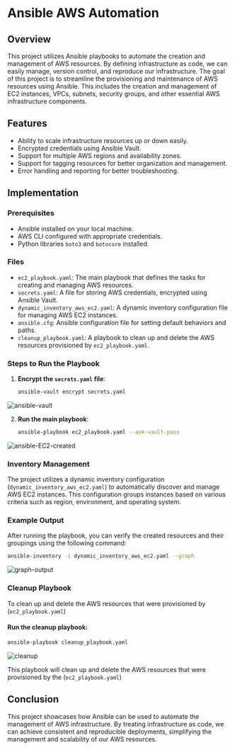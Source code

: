 # Ansible AWS Automation

## Overview
This project utilizes Ansible playbooks to automate the creation and management of AWS resources. By defining infrastructure as code, we can easily manage, version control, and reproduce our infrastructure. The goal of this project is to streamline the provisioning and maintenance of AWS resources using Ansible. This includes the creation and management of EC2 instances, VPCs, subnets, security groups, and other essential AWS infrastructure components.

## Features

- Ability to scale infrastructure resources up or down easily.
- Encrypted credentials using Ansible Vault.
- Support for multiple AWS regions and availability zones.
- Support for tagging resources for better organization and management.
- Error handling and reporting for better troubleshooting.

## Implementation

### Prerequisites
- Ansible installed on your local machine.
- AWS CLI configured with appropriate credentials.
- Python libraries `boto3` and `botocore` installed.

### Files
- `ec2_playbook.yaml`: The main playbook that defines the tasks for creating and managing AWS resources.
- `secrets.yaml`: A file for storing AWS credentials, encrypted using Ansible Vault.
- `dynamic_inventory_aws_ec2.yaml`: A dynamic inventory configuration file for managing AWS EC2 instances.
- `ansible.cfg`: Ansible configuration file for setting default behaviors and paths.
- `cleanup_playbook.yaml`: A playbook to clean up and delete the AWS resources provisioned by `ec2_playbook.yaml`.

### Steps to Run the Playbook

1. **Encrypt the `secrets.yaml` file**:
   ```sh
   ansible-vault encrypt secrets.yaml
   ```
![ansible-vault](https://github.com/user-attachments/assets/78e74dd4-cc53-40da-b042-3c29a3fa5f95)

   
2. **Run the main playbook**:
   ```sh
   ansible-playbook ec2_playbook.yaml --ask-vault-pass
   ```
![ansible-EC2-created](https://github.com/user-attachments/assets/ea2e5691-1bc7-47a7-8570-8f193277bce7)

### Inventory Management
The project utilizes a dynamic inventory configuration (`dynamic_inventory_aws_ec2.yaml`) to automatically discover and manage AWS EC2 instances. This configuration groups instances based on various criteria such as region, environment, and operating system.

### Example Output
After running the playbook, you can verify the created resources and their groupings using the following command:
```sh
ansible-inventory -i dynamic_inventory_aws_ec2.yaml --graph
```
![graph-output](https://github.com/user-attachments/assets/5c4a1807-3c8e-4718-9f7d-71f1f5163f1b)

### Cleanup Playbook
To clean up and delete the AWS resources that were provisioned by (`ec2_playbook.yaml`)
#### Run the cleanup playbook:
   ```sh
   ansible-playbook cleanup_playbook.yaml
   ```
![cleanup](https://github.com/user-attachments/assets/d25ff407-98f5-4265-b31c-55950a2488ac)

This playbook will clean up and delete the AWS resources that were provisioned by the (`ec2_playbook.yaml`)

## Conclusion
This project showcases how Ansible can be used to automate the management of AWS infrastructure. By treating infrastructure as code, we can achieve consistent and reproducible deployments, simplifying the management and scalability of our AWS resources.
